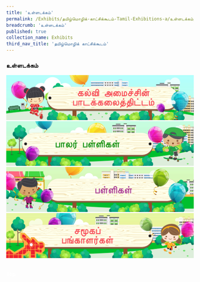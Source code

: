 ```yaml
---
title: 'உள்ளடக்கம்'
permalink: /Exhibits/தமிழ்மொழிக்-காட்சிக்கூடம்-Tamil-Exhibitions-a/உள்ளடக்கம்/
breadcrumb: 'உள்ளடக்கம்'
published: true
collection_name: Exhibits
third_nav_title: 'தமிழ்மொழிக் காட்சிக்கூடம்'
---
```

### உள்ளடக்கம்
<!-- Global site tag (gtag.js) - Google Ads: 726049306 -->
<script async src="https://www.googletagmanager.com/gtag/js?id=AW-726049306"></script>
<script>
  window.dataLayer = window.dataLayer || [];
  function gtag(){dataLayer.push(arguments);}
  gtag('js', new Date());
  gtag('config', 'AW-726049306');
</script>
<a href="/Exhibits/தமிழ்மொழிக்-காட்சிக்கூடம்-tamil-exhibitions-b/moe-curriculum/"><img src="/images/MTLS_Overview_Banners_V5_TL-MOE.jpg"></a>
<br/>
  <a href="/Exhibits/தமிழ்மொழிக்-காட்சிக்கூடம்-tamil-exhibitions-c/preschool/"><img src="/images/MTLS_Overview_Banners_V5_TL-Preschool.jpg"></a>
  <br/>
  <a href="/Exhibits/தமிழ்மொழிக்-காட்சிக்கூடம்-tamil-exhibitions-d/schools/"><img src="/images/MTLS_Overview_Banners_V5_TL-Schools.jpg"></a>
  <br/>
  <a href="/Exhibits/தமிழ்மொழிக்-காட்சிக்கூடம்-e/Community-Partners2/"><img src="/images/MTLS_Overview_Banners_V5_TL-Community.jpg"></a><br/><br/>
  
<div class="btntop"><a href="#top" style="text-decoration:none;"><span style="color:white"><b>Top</b></span></a></div>
